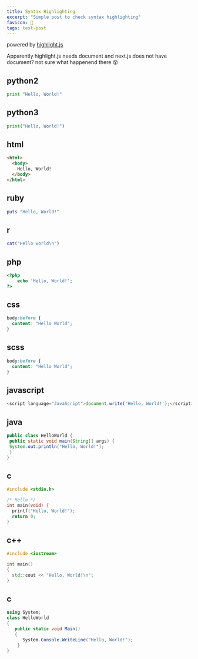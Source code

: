 ```yaml
---
title: Syntax Highlighting
excerpt: "Simple post to check syntax highlighting"
favicon: 🤕
tags: test-post
---
```


powered by [highlight.js](https://www.npmjs.com/package/highlight.js)

<div class="msg error">Apparently highlight.js needs document and next.js does not have document? not sure what happenend there 😵</div>

## python2

```python
print "Hello, World!"
```

## python3

```python
print("Hello, World!")
```

## html

```html
<html>
  <body>
    Hello, World!
  </body>
</html>
```

## ruby

```ruby
puts "Hello, World!"
```

## r

```r
cat("Hello world\n")
```

## php

```php
<?php
    echo 'Hello, World!';
?>
```

## css

```css
body:before {
  content: "Hello World";
}
```

## scss

```scss
body:before {
  content: "Hello World";
}
```

## javascript

```javascript
<script language="JavaScript">document.write('Hello, World!');</script>
```

## java

```java
public class HelloWorld {
 public static void main(String[] args) {
 System.out.println("Hello, World!");
 }
}
```

## c

```c
#include <stdio.h>

/* Hello */
int main(void) {
  printf("Hello, World!");
  return 0;
}
```

## c++

```c++
#include <iostream>

int main()
{
  std::cout << "Hello, World!\n";
}
```

## c

```c#
using System;
class HelloWorld
{
   public static void Main()
   {
      System.Console.WriteLine("Hello, World!");
    }
}
```
